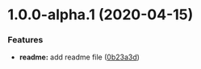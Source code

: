 # 1.0.0-alpha.1 (2020-04-15)


### Features

* **readme:** add readme file ([0b23a3d](https://github.com/rshaibakov/test-app-1/commit/0b23a3d48c58ba7b4962e1f99584a94d16d6914b))
